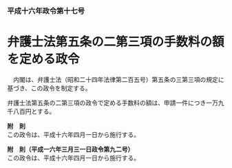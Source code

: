 ### 平成十六年政令第十七号  
# 弁護士法第五条の二第三項の手数料の額を定める政令  
　内閣は、弁護士法（昭和二十四年法律第二百五号）第五条の三第三項の規定に基づき、この政令を制定する。  
  
弁護士法第五条の二第三項の政令で定める手数料の額は、申請一件につき一万九千八百円とする。  
  
**附　則**  
この政令は、平成十六年四月一日から施行する。  
  
**附　則（平成一六年三月三一日政令第九二号）**  
この政令は、平成十六年四月一日から施行する。  
  
